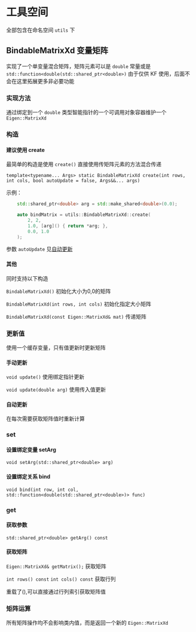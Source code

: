 # 工具空间

全部包含在命名空间 `utils` 下

## BindableMatrixXd 变量矩阵

实现了一个单变量混合矩阵，矩阵元素可以是 `double` 常量或是 `std::function<double(std::shared_ptr<double>)`
由于仅供 KF 使用，后面不会在这里拓展更多非必要功能

### 实现方法

通过绑定到一个 `double` 类型智能指针的一个可调用对象容器维护一个 `Eigen::MatrixXd`

### 构造

#### 建议使用 create

最简单的构造是使用 `create()`
直接使用传矩阵元素的方法混合传递

`template<typename... Args> static BindableMatrixXd create(int rows, int cols, bool autoUpdate = false, Args&&... args)`

示例：

```cpp
    std::shared_ptr<double> arg = std::make_shared<double>(0.0);

    auto bindMatrix = utils::BindableMatrixXd::create(
        2, 2,
        1.0, [arg]() { return *arg; },
        0.0, 1.0
    );
```

参数 `autoUpdate` 见[自动更新](./README.md#自动更新)

#### 其他

同时支持以下构造

`BindableMatrixXd()`
初始化大小为0,0的矩阵

`BindableMatrixXd(int rows, int cols)`
初始化指定大小矩阵

`BindableMatrixXd(const Eigen::MatrixXd& mat)`
传递矩阵

### 更新值

使用一个缓存变量，只有值更新时更新矩阵

#### 手动更新

`void update()`
使用绑定指针更新

`void update(double arg)`
使用传入值更新

#### 自动更新

在每次需要获取矩阵值时重新计算

### set

#### 设置绑定变量 setArg

`void setArg(std::shared_ptr<double> arg)`

#### 设置绑定关系 bind

`void bind(int row, int col, std::function<double(std::shared_ptr<double>)> func)`

### get

#### 获取参数

`std::shared_ptr<double> getArg() const`

#### 获取矩阵

`Eigen::MatrixXd& getMatrix();`
获取矩阵

`int rows() const`
`int cols() const`
获取行列

重载了(),可以直接通过行列索引获取矩阵值

### 矩阵运算

所有矩阵操作均不会影响类内值，而是返回一个新的 `Eigen::MatrixXd`